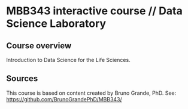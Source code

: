 # MBB343 interactive course // Data Science Laboratory

## Course overview
Introduction to Data Science for the Life Sciences.

## Sources
This course is based on content created by Bruno Grande, PhD. See: https://github.com/BrunoGrandePhD/MBB343/